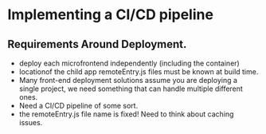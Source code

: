 # Implementing a CI/CD pipeline

## Requirements Around Deployment.

- deploy each microfrontend independently (including the container)
- locationof the child app remoteEntry.js files must be known at build time.
- Many front-end deployment solutions assume you are deploying a single project, we need something that can handle multiple different ones.
- Need a CI/CD pipeline of some sort.
- the remoteEntry.js file name is fixed! Need to think about caching issues.